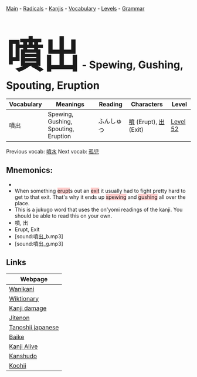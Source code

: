 <style> bigfont {font-size: 100px}</style>
[Main](../README.md) -
[Radicals](../radicals.md) -
[Kanjis](../kanjis.md) -
[Vocabulary](../vocabulary.md) -
[Levels](../levels.md) -
[Grammar](../grammar.md)
# <bigfont> 噴出</bigfont> - Spewing, Gushing, Spouting, Eruption 

| Vocabulary | Meanings | Reading | Characters | Level |
| --- | --- | --- | --- | --- |
| 噴出 | Spewing, Gushing, Spouting, Eruption | ふんしゅつ |  [噴](../kanjis/噴.md) (Erupt), [出](../kanjis/出.md) (Exit) | [Level 52](../levels/wk_level52.md) |

Previous vocab: [噴水](噴水.md) Next vocab: [孤児](孤児.md) 

## Mnemonics:

* 
* When something <span style="background-color:#ffcccb"> erupt</span>s out an <span style="background-color:#ffcccb"> exit</span> it usually had to fight pretty hard to get to that exit. That's why it ends up <span style="background-color:#ffcccb"> spewing</span> and <span style="background-color:#ffcccb"> gushing</span> all over the place.
* This is a jukugo word that uses the on'yomi readings of the kanji. You should be able to read this on your own.
* 噴, 出
* Erupt, Exit
* [sound:噴出_b.mp3]
* [sound:噴出_g.mp3]


## Links 

| Webpage |
| --- |
| [Wanikani          ](https://www.wanikani.com/kanji/噴出) |
| [Wiktionary        ](https://en.wiktionary.org/wiki/噴出) |
| [Kanji damage      ](http://www.kanjidamage.com/kanji/search?utf8=✓&q=噴出) |
| [Jitenon           ](https://jitenon.com/kanji/噴出) |
| [Tanoshii japanese ](https://www.tanoshiijapanese.com/dictionary/kanji.cfm?k=噴出) |
| [Baike             ](https://baike.baidu.com/item/噴出) |
| [Kanji Alive       ](https://app.kanjialive.com/噴出) |
| [Kanshudo          ](https://www.kanshudo.com/searchmn?q=噴出) |
| [Koohii            ](https://kanji.koohii.com/study/kanji/噴出) |
